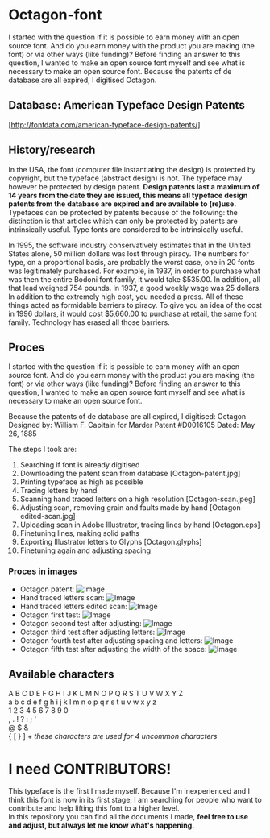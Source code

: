 # Octagon-font
I started with the question if it is possible to earn money with an open source font. And do you earn money with the product you are making (the font) or via other ways (like funding)? Before finding an answer to this question, I wanted to make an open source font myself and see what is necessary to make an open source font. Because the patents of de database are all expired, I digitised Octagon.

## Database: American Typeface Design Patents
[http://fontdata.com/american-typeface-design-patents/]

## History/research
In the USA, the font (computer file instantiating the design) is protected by copyright, but the typeface (abstract design) is not. The typeface may however be protected by design patent. <b> Design patents last a maximum of 14 years from the date they are issued, this means all typeface design patents from the database are expired and are available to (re)use.</b>
Typefaces can be protected by patents because of the following: the distinction is that articles which can only be protected by patents are intrinsically useful. Type fonts are considered to be intrinsically useful. 

In 1995, the software industry conservatively estimates that in the United States alone, 50 million dollars was lost through piracy. The numbers for type, on a proportional basis, are probably the worst case, one in 20 fonts was legitimately purchased. For example, in 1937, in order to purchase what was then the entire Bodoni font family, it would take $535.00. In addition, all that lead weighed 754 pounds. In 1937, a good weekly wage was 25 dollars. In addition to the extremely high cost, you needed a press. All of these things acted as formidable barriers to piracy. To give you an idea of the cost in 1996 dollars, it would cost $5,660.00 to purchase at retail, the same font family. Technology has erased all those barriers. 

## Proces

I started with the question if it is possible to earn money with an open source font. And do you earn money with the product you are making (the font) or via other ways (like funding)?
Before finding an answer to this question, I wanted to make an open source font myself and see what is necessary to make an open source font.

Because the patents of de database are all expired, I digitised:
Octagon 
Designed by: William F. Capitain for Marder
Patent #D0016105
Dated: May 26, 1885 

The steps I took are: 
1. Searching if font is already digitised 
2. Downloading the patent scan from database [Octagon-patent.jpg]
3. Printing typeface as high as possible 
4. Tracing letters by hand 
5. Scanning hand traced letters on a high resolution [Octagon-scan.jpeg]
6. Adjusting scan, removing grain and faults made by hand [Octagon-edited-scan.jpg]
7. Uploading scan in Adobe Illustrator, tracing lines by hand [Octagon.eps]
8. Finetuning lines, making solid paths 
9. Exporting Illustrator letters to Glyphs [Octagon.glyphs] 
10. Finetuning again and adjusting spacing 

### Proces in images

+ Octagon patent:
![Image](Octagon-patent.jpg)<br>
+ Hand traced letters scan: 
![Image](Octagon-scan.jpeg)<br>
+ Hand traced letters edited scan: 
![Image](Octagon-edited-scan.jpg)<br>
+ Octagon first test:
![Image](octagon-tests.jpg)<br>
+ Octagon second test after adjusting:
![Image](octagon-tests2.jpg)<br>
+ Octagon third test after adjusting letters:
![Image](octagon-tests3.jpg)<br>
+ Octagon fourth test after adjusting spacing and letters:
![Image](octagon-tests4.jpg)<br>
+ Octagon fifth test after adjusting the width of the space:
![Image](octagon-tests5.jpg)<br>

## Available characters
A B C D E F G H I J K L M N O P Q R S T U V W X Y Z <br>
a b c d e f g h i j k l m n o p q r s t u v w x y z <br>
1 2 3 4 5 6 7 8 9 0<br>
, . ! ? : ; ' <br>
@ $ & <br>
{ [ } ] + <i>these characters are used for 4 uncommon characters </i>

# I need CONTRIBUTORS! 

This typeface is the first I made myself. Because I'm inexperienced and I think this font is now in its first stage, I am searching for people who want to contribute and help lifting this font to a higher level.
<br>
In this repository you can find all the documents I made, <b>feel free to use and adjust, but always let me know what's happening. </b>
